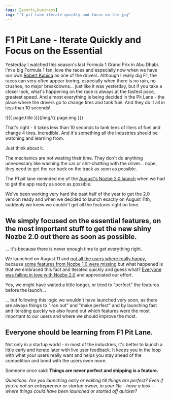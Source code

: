 ```yaml
---
tags: [sports,business]
img: "f1-pit-lane-iterate-quickly-and-focus-on-the.jpg"
---
```


# F1 Pit Lane - Iterate Quickly and Focus on the Essential


Yesterday I watched this season's last Formula 1 Grand Prix in Abu Dhabi. I'm a big Formula 1 fan, love the races and especially now when we have our own [Robert Kubica](http://en.wikipedia.org/wiki/Robert_Kubica) as one of the drivers. Although I really dig F1, the races can very often appear boring, especially when there is no rain, no crushes, no major breakdowns... just like it was yesterday, but if you take a closer look, what's happening on the race is always at the fastest pace, greatest speed. And almost everything is being decided in the Pit Lane - the place where the drivers go to change tires and tank fuel. And they do it all in less than 10 seconds!

<!--More-->

![{{ page.title }}](/img/{{ page.img }})

That's right - it takes less than 10 seconds to tank tens of liters of fuel and change 4 tires. Incredible. And it's something all the industries should be watching and learning from.

Just think about it.

The mechanics are not wasting their time. They don't do anything unnecessary like washing the car or chit-chatting with the driver... nope, they need to get the car back on the track as soon as possible.

The F1 pit lane reminded me of the [August's Nozbe 2.0 launch](http://www.nozbe.com/gtd/blog/post-0c04486/nozbe_20_launched_your_faster_and_prettier_tool_for_getting_things_done) when we had to get the app ready as soon as possible.

We've been working very hard the past half of the year to get the 2.0 version ready and when we decided to launch exactly on August 11th, suddenly we knew we couldn't get all the features right on time.

## We simply focused on the essential features, on the most important stuff to get the new shiny Nozbe 2.0 out there as soon as possible.

... it's because there is never enough time to get everything right.

We launched on August 11 and [not all the users where really happy](http://www.nozbe.com/gtd/blog/post-0c04486/nozbe_20_launched_your_faster_and_prettier_tool_for_getting_things_done), because [some features from Nozbe 1.0 were missing](http://www.nozbe.com/gtd/blog/post-7d7749a/embracing_the_feedback_after_nozbe_20_release-thanks_everyone) but what happened is that we embraced this fact and iterated quickly and guess what? [Everyone was falling in love with Nozbe 2.0](http://www.nozbe.com/gtd/blog/post-459a50c/two_weeks_after_nozbe_20_launched-a_lot_has_happened) and appreciated our effort.

Yes, we might have waited a little longer, or tried to "perfect" the features before the launch...

... but following this logic we wouldn't have launched very soon, as there are always things to "iron out" and "make perfect" and by launching fast and iterating quickly we also found out which features were the most important to our users and where we should improve the most.

## Everyone should be learning from F1 Pit Lane.

Not only in a startup world - in most of the industries, it's better to launch a little early and iterate later with live user feedback. It keeps you in the loop with what your users really want and helps you stay ahead of the competition and bond with the users even more.

Someone once said: **Things are never perfect and shipping is a feature.**

_Questions: Are you launching early or waiting till things are perfect? Even if you're not an entrepreneur or startup owner, in your life - have a look - where things could have been launched or started off quicker?_



[n]: https://michael.gratis/nozbe